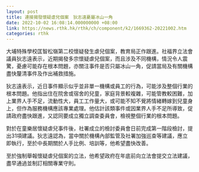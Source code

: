 ```yaml
---
layout: post
title: 連接揭發懷疑虐兒個案　狄志遠憂屬冰山一角
date: 2022-10-02 16:08:14.000000000 +08:00
link: https://news.rthk.hk/rthk/ch/component/k2/1669362-20221002.htm
categories: rthk
---
```


大埔特殊學校匡智松嶺第二校懷疑發生虐兒個案，教育局正作跟進。社福界立法會議員狄志遠表示，近期揭發多宗懷疑虐兒個案，而且涉及不同機構，情況令人震驚，憂慮可能存在根本問題，亦關注事件是否只屬冰山一角，促請當局及有關機構盡快釐清事件及作出補救措施。

狄志遠表示，近日事件顯示似乎並非單一機構或員工的行為，可能涉及整個行業的根本問題。他指出住在院舍或宿舍的兒童，家庭背景較複雜，可能管教較困難，加上業界人手不足，流動性大，員工工作量大，或可能不知不覺將情緒轉嫁到兒童身上，但作為服務機構應該專業處理。他估計該類事件或因業界人手不足所導致，促請政府盡快跟進，又認同要成立獨立調查委員會，檢視整個行業的根本問題。

對於在童樂居懷疑虐兒事件後，社署成立的檢討委員會日前完成第一階段檢討，提出31項建議。狄志遠認為，當中關於機構內部監管及社署加強巡查等建議，應立即執行，至於中長期關於人手比例、培訓等，他希望盡快改善。

至於強制舉報懷疑虐兒個案的立法，他希望政府在年底前向立法會提交立法建議，盡早通過並制訂相關專業守則。
